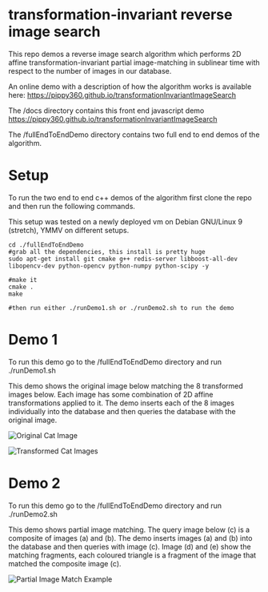# transformation-invariant reverse image search 

This repo demos a reverse image search algorithm which performs 2D affine transformation-invariant partial image-matching in sublinear time with respect to the number of images in our database.

An online demo with a description of how the algorithm works is available here: https://pippy360.github.io/transformationInvariantImageSearch

The /docs directory contains this front end javascript demo https://pippy360.github.io/transformationInvariantImageSearch

The /fullEndToEndDemo directory contains two full end to end demos of the algorithm. 

# Setup



To run the two end to end c++ demos of the algorithm first clone the repo and then run the following commands.

This setup was tested on a newly deployed vm on Debian GNU/Linux 9 (stretch), YMMV on different setups.

```
cd ./fullEndToEndDemo
#grab all the dependencies, this install is pretty huge
sudo apt-get install git cmake g++ redis-server libboost-all-dev libopencv-dev python-opencv python-numpy python-scipy -y

#make it
cmake .
make

#then run either ./runDemo1.sh or ./runDemo2.sh to run the demo
```


# Demo 1


To run this demo go to the /fullEndToEndDemo directory and run ./runDemo1.sh 

This demo shows the original image below matching the 8 transformed images below. Each image has some combination of 2D affine transformations applied to it. The demo inserts each of the 8 images individually into the database and then queries the database with the original image.



![Original Cat Image](https://pippy360.github.io/transformationInvariantImageSearch/images/cat_original.png)

![Transformed Cat Images](https://pippy360.github.io/transformationInvariantImageSearch/images/8cats.png)



# Demo 2


To run this demo go to the /fullEndToEndDemo directory and run ./runDemo2.sh 

This demo shows partial image matching. The query image below (c) is a composite of images (a) and (b). The demo inserts images (a) and (b) into the database and then queries with image (c). Image (d) and (e) show the matching fragments, each coloured triangle is a fragment of the image that matched the composite image (c).



![Partial Image Match Example](https://pippy360.github.io/transformationInvariantImageSearch/images/compositeMatching.png)
